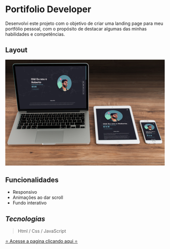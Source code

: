 # Portifolio Developer

Desenvolvi este projeto com o objetivo de criar uma landing page para meu portfólio pessoal, com o propósito de destacar algumas das minhas habilidades e competências.

## Layout

<img src="assets/layout.jpg" />

## Funcionalidades

- Responsivo
- Animações ao dar scroll
- Fundo interativo

## _Tecnologias_

> Html / Css / JavaScript

[⭐ Acesse a pagina clicando aqui ⭐](https://www.robertodev3.com.br)
